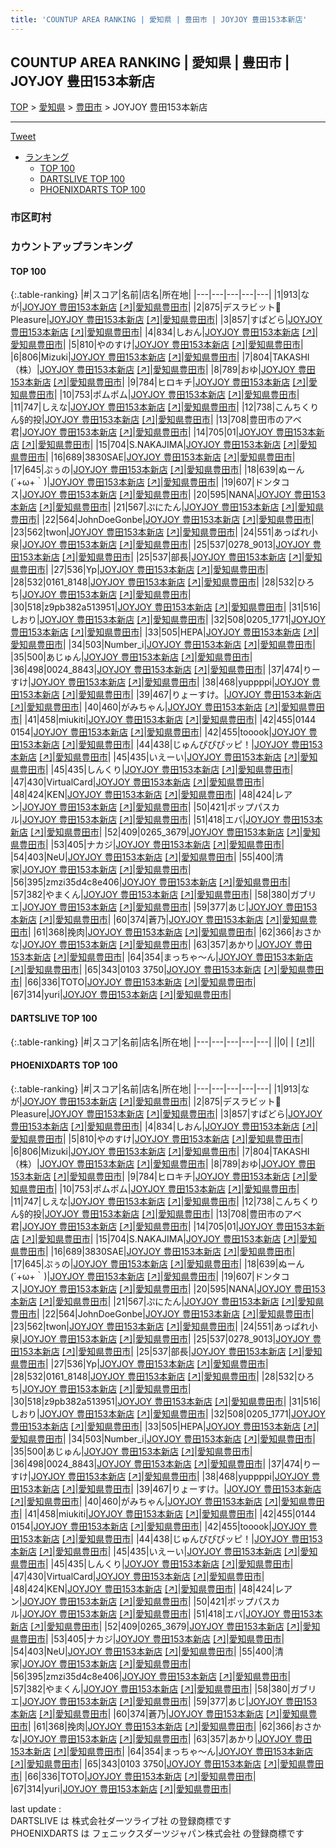 ```yaml
---
title: 'COUNTUP AREA RANKING | 愛知県 | 豊田市 | JOYJOY 豊田153本新店'
---
```

## COUNTUP AREA RANKING | 愛知県 | 豊田市 | JOYJOY 豊田153本新店

[TOP](/darts/rank/) > [愛知県](/darts/rank/愛知県/) > [豊田市](/darts/rank/愛知県/豊田市/) > JOYJOY 豊田153本新店

___

<a href="https://twitter.com/share?ref_src=twsrc%5Etfw" data-text="COUNTUP AREA RANKING | 愛知県豊田市JOYJOY 豊田153本新店" class="twitter-share-button" data-hashtags="DARTSLIVE,PHOENIXDARTS,darts,ダーツ" data-show-count="false">Tweet</a>

* [ランキング](#カウントアップランキング)
    * [TOP 100](#top-100)
    * [DARTSLIVE TOP 100](#dartslive-top-100)
    * [PHOENIXDARTS TOP 100](#phoenixdarts-top-100)

### 市区町村

<ul>

</ul>

### カウントアップランキング

#### TOP 100



{:.table-ranking}
|#|スコア|名前|店名|所在地|
|---|---|---|---|---|
|1|913|<span class="rank-name-pd">なが</span>|<a href="/darts/rank/shops/9127.html">JOYJOY 豊田153本新店</a> <a href="https://vs.phoenixdarts.com/jp/shop/shopDetailInfo/s_9127?s_seq=9127">[↗]</a>|<a href="/darts/rank/愛知県/豊田市">愛知県豊田市</a>|
|2|875|<span class="rank-name-pd">デスラビット🐰Pleasure</span>|<a href="/darts/rank/shops/9127.html">JOYJOY 豊田153本新店</a> <a href="https://vs.phoenixdarts.com/jp/shop/shopDetailInfo/s_9127?s_seq=9127">[↗]</a>|<a href="/darts/rank/愛知県/豊田市">愛知県豊田市</a>|
|3|857|<span class="rank-name-pd">すぱどら</span>|<a href="/darts/rank/shops/9127.html">JOYJOY 豊田153本新店</a> <a href="https://vs.phoenixdarts.com/jp/shop/shopDetailInfo/s_9127?s_seq=9127">[↗]</a>|<a href="/darts/rank/愛知県/豊田市">愛知県豊田市</a>|
|4|834|<span class="rank-name-pd">しおん</span>|<a href="/darts/rank/shops/9127.html">JOYJOY 豊田153本新店</a> <a href="https://vs.phoenixdarts.com/jp/shop/shopDetailInfo/s_9127?s_seq=9127">[↗]</a>|<a href="/darts/rank/愛知県/豊田市">愛知県豊田市</a>|
|5|810|<span class="rank-name-pd">やのすけ</span>|<a href="/darts/rank/shops/9127.html">JOYJOY 豊田153本新店</a> <a href="https://vs.phoenixdarts.com/jp/shop/shopDetailInfo/s_9127?s_seq=9127">[↗]</a>|<a href="/darts/rank/愛知県/豊田市">愛知県豊田市</a>|
|6|806|<span class="rank-name-pd">Mizuki</span>|<a href="/darts/rank/shops/9127.html">JOYJOY 豊田153本新店</a> <a href="https://vs.phoenixdarts.com/jp/shop/shopDetailInfo/s_9127?s_seq=9127">[↗]</a>|<a href="/darts/rank/愛知県/豊田市">愛知県豊田市</a>|
|7|804|<span class="rank-name-pd">TAKASHI（株）</span>|<a href="/darts/rank/shops/9127.html">JOYJOY 豊田153本新店</a> <a href="https://vs.phoenixdarts.com/jp/shop/shopDetailInfo/s_9127?s_seq=9127">[↗]</a>|<a href="/darts/rank/愛知県/豊田市">愛知県豊田市</a>|
|8|789|<span class="rank-name-pd">おゆ</span>|<a href="/darts/rank/shops/9127.html">JOYJOY 豊田153本新店</a> <a href="https://vs.phoenixdarts.com/jp/shop/shopDetailInfo/s_9127?s_seq=9127">[↗]</a>|<a href="/darts/rank/愛知県/豊田市">愛知県豊田市</a>|
|9|784|<span class="rank-name-pd">ヒロキチ</span>|<a href="/darts/rank/shops/9127.html">JOYJOY 豊田153本新店</a> <a href="https://vs.phoenixdarts.com/jp/shop/shopDetailInfo/s_9127?s_seq=9127">[↗]</a>|<a href="/darts/rank/愛知県/豊田市">愛知県豊田市</a>|
|10|753|<span class="rank-name-pd">ポムポム</span>|<a href="/darts/rank/shops/9127.html">JOYJOY 豊田153本新店</a> <a href="https://vs.phoenixdarts.com/jp/shop/shopDetailInfo/s_9127?s_seq=9127">[↗]</a>|<a href="/darts/rank/愛知県/豊田市">愛知県豊田市</a>|
|11|747|<span class="rank-name-pd">しえな</span>|<a href="/darts/rank/shops/9127.html">JOYJOY 豊田153本新店</a> <a href="https://vs.phoenixdarts.com/jp/shop/shopDetailInfo/s_9127?s_seq=9127">[↗]</a>|<a href="/darts/rank/愛知県/豊田市">愛知県豊田市</a>|
|12|738|<span class="rank-name-pd">こんちくりん§的投</span>|<a href="/darts/rank/shops/9127.html">JOYJOY 豊田153本新店</a> <a href="https://vs.phoenixdarts.com/jp/shop/shopDetailInfo/s_9127?s_seq=9127">[↗]</a>|<a href="/darts/rank/愛知県/豊田市">愛知県豊田市</a>|
|13|708|<span class="rank-name-pd">豊田市のアベ君</span>|<a href="/darts/rank/shops/9127.html">JOYJOY 豊田153本新店</a> <a href="https://vs.phoenixdarts.com/jp/shop/shopDetailInfo/s_9127?s_seq=9127">[↗]</a>|<a href="/darts/rank/愛知県/豊田市">愛知県豊田市</a>|
|14|705|<span class="rank-name-pd">01</span>|<a href="/darts/rank/shops/9127.html">JOYJOY 豊田153本新店</a> <a href="https://vs.phoenixdarts.com/jp/shop/shopDetailInfo/s_9127?s_seq=9127">[↗]</a>|<a href="/darts/rank/愛知県/豊田市">愛知県豊田市</a>|
|15|704|<span class="rank-name-pd">S.NAKAJIMA</span>|<a href="/darts/rank/shops/9127.html">JOYJOY 豊田153本新店</a> <a href="https://vs.phoenixdarts.com/jp/shop/shopDetailInfo/s_9127?s_seq=9127">[↗]</a>|<a href="/darts/rank/愛知県/豊田市">愛知県豊田市</a>|
|16|689|<span class="rank-name-pd">3830SAE</span>|<a href="/darts/rank/shops/9127.html">JOYJOY 豊田153本新店</a> <a href="https://vs.phoenixdarts.com/jp/shop/shopDetailInfo/s_9127?s_seq=9127">[↗]</a>|<a href="/darts/rank/愛知県/豊田市">愛知県豊田市</a>|
|17|645|<span class="rank-name-pd">ぷぅの</span>|<a href="/darts/rank/shops/9127.html">JOYJOY 豊田153本新店</a> <a href="https://vs.phoenixdarts.com/jp/shop/shopDetailInfo/s_9127?s_seq=9127">[↗]</a>|<a href="/darts/rank/愛知県/豊田市">愛知県豊田市</a>|
|18|639|<span class="rank-name-pd">ぬーん(´+ω+｀)</span>|<a href="/darts/rank/shops/9127.html">JOYJOY 豊田153本新店</a> <a href="https://vs.phoenixdarts.com/jp/shop/shopDetailInfo/s_9127?s_seq=9127">[↗]</a>|<a href="/darts/rank/愛知県/豊田市">愛知県豊田市</a>|
|19|607|<span class="rank-name-pd">ドンタコス</span>|<a href="/darts/rank/shops/9127.html">JOYJOY 豊田153本新店</a> <a href="https://vs.phoenixdarts.com/jp/shop/shopDetailInfo/s_9127?s_seq=9127">[↗]</a>|<a href="/darts/rank/愛知県/豊田市">愛知県豊田市</a>|
|20|595|<span class="rank-name-pd">NANA</span>|<a href="/darts/rank/shops/9127.html">JOYJOY 豊田153本新店</a> <a href="https://vs.phoenixdarts.com/jp/shop/shopDetailInfo/s_9127?s_seq=9127">[↗]</a>|<a href="/darts/rank/愛知県/豊田市">愛知県豊田市</a>|
|21|567|<span class="rank-name-pd">ぷにたん</span>|<a href="/darts/rank/shops/9127.html">JOYJOY 豊田153本新店</a> <a href="https://vs.phoenixdarts.com/jp/shop/shopDetailInfo/s_9127?s_seq=9127">[↗]</a>|<a href="/darts/rank/愛知県/豊田市">愛知県豊田市</a>|
|22|564|<span class="rank-name-pd">JohnDoeGonbe</span>|<a href="/darts/rank/shops/9127.html">JOYJOY 豊田153本新店</a> <a href="https://vs.phoenixdarts.com/jp/shop/shopDetailInfo/s_9127?s_seq=9127">[↗]</a>|<a href="/darts/rank/愛知県/豊田市">愛知県豊田市</a>|
|23|562|<span class="rank-name-pd">twon</span>|<a href="/darts/rank/shops/9127.html">JOYJOY 豊田153本新店</a> <a href="https://vs.phoenixdarts.com/jp/shop/shopDetailInfo/s_9127?s_seq=9127">[↗]</a>|<a href="/darts/rank/愛知県/豊田市">愛知県豊田市</a>|
|24|551|<span class="rank-name-pd">あっぱれ小泉</span>|<a href="/darts/rank/shops/9127.html">JOYJOY 豊田153本新店</a> <a href="https://vs.phoenixdarts.com/jp/shop/shopDetailInfo/s_9127?s_seq=9127">[↗]</a>|<a href="/darts/rank/愛知県/豊田市">愛知県豊田市</a>|
|25|537|<span class="rank-name-pd">0278_9013</span>|<a href="/darts/rank/shops/9127.html">JOYJOY 豊田153本新店</a> <a href="https://vs.phoenixdarts.com/jp/shop/shopDetailInfo/s_9127?s_seq=9127">[↗]</a>|<a href="/darts/rank/愛知県/豊田市">愛知県豊田市</a>|
|25|537|<span class="rank-name-pd">部長</span>|<a href="/darts/rank/shops/9127.html">JOYJOY 豊田153本新店</a> <a href="https://vs.phoenixdarts.com/jp/shop/shopDetailInfo/s_9127?s_seq=9127">[↗]</a>|<a href="/darts/rank/愛知県/豊田市">愛知県豊田市</a>|
|27|536|<span class="rank-name-pd">Yp</span>|<a href="/darts/rank/shops/9127.html">JOYJOY 豊田153本新店</a> <a href="https://vs.phoenixdarts.com/jp/shop/shopDetailInfo/s_9127?s_seq=9127">[↗]</a>|<a href="/darts/rank/愛知県/豊田市">愛知県豊田市</a>|
|28|532|<span class="rank-name-pd">0161_8148</span>|<a href="/darts/rank/shops/9127.html">JOYJOY 豊田153本新店</a> <a href="https://vs.phoenixdarts.com/jp/shop/shopDetailInfo/s_9127?s_seq=9127">[↗]</a>|<a href="/darts/rank/愛知県/豊田市">愛知県豊田市</a>|
|28|532|<span class="rank-name-pd">ひろち</span>|<a href="/darts/rank/shops/9127.html">JOYJOY 豊田153本新店</a> <a href="https://vs.phoenixdarts.com/jp/shop/shopDetailInfo/s_9127?s_seq=9127">[↗]</a>|<a href="/darts/rank/愛知県/豊田市">愛知県豊田市</a>|
|30|518|<span class="rank-name-pd">z9pb382a513951</span>|<a href="/darts/rank/shops/9127.html">JOYJOY 豊田153本新店</a> <a href="https://vs.phoenixdarts.com/jp/shop/shopDetailInfo/s_9127?s_seq=9127">[↗]</a>|<a href="/darts/rank/愛知県/豊田市">愛知県豊田市</a>|
|31|516|<span class="rank-name-pd">しおり</span>|<a href="/darts/rank/shops/9127.html">JOYJOY 豊田153本新店</a> <a href="https://vs.phoenixdarts.com/jp/shop/shopDetailInfo/s_9127?s_seq=9127">[↗]</a>|<a href="/darts/rank/愛知県/豊田市">愛知県豊田市</a>|
|32|508|<span class="rank-name-pd">0205_1771</span>|<a href="/darts/rank/shops/9127.html">JOYJOY 豊田153本新店</a> <a href="https://vs.phoenixdarts.com/jp/shop/shopDetailInfo/s_9127?s_seq=9127">[↗]</a>|<a href="/darts/rank/愛知県/豊田市">愛知県豊田市</a>|
|33|505|<span class="rank-name-pd">HEPA</span>|<a href="/darts/rank/shops/9127.html">JOYJOY 豊田153本新店</a> <a href="https://vs.phoenixdarts.com/jp/shop/shopDetailInfo/s_9127?s_seq=9127">[↗]</a>|<a href="/darts/rank/愛知県/豊田市">愛知県豊田市</a>|
|34|503|<span class="rank-name-pd">Number_i</span>|<a href="/darts/rank/shops/9127.html">JOYJOY 豊田153本新店</a> <a href="https://vs.phoenixdarts.com/jp/shop/shopDetailInfo/s_9127?s_seq=9127">[↗]</a>|<a href="/darts/rank/愛知県/豊田市">愛知県豊田市</a>|
|35|500|<span class="rank-name-pd">あじゅん</span>|<a href="/darts/rank/shops/9127.html">JOYJOY 豊田153本新店</a> <a href="https://vs.phoenixdarts.com/jp/shop/shopDetailInfo/s_9127?s_seq=9127">[↗]</a>|<a href="/darts/rank/愛知県/豊田市">愛知県豊田市</a>|
|36|498|<span class="rank-name-pd">0024_8843</span>|<a href="/darts/rank/shops/9127.html">JOYJOY 豊田153本新店</a> <a href="https://vs.phoenixdarts.com/jp/shop/shopDetailInfo/s_9127?s_seq=9127">[↗]</a>|<a href="/darts/rank/愛知県/豊田市">愛知県豊田市</a>|
|37|474|<span class="rank-name-pd">りーすけ</span>|<a href="/darts/rank/shops/9127.html">JOYJOY 豊田153本新店</a> <a href="https://vs.phoenixdarts.com/jp/shop/shopDetailInfo/s_9127?s_seq=9127">[↗]</a>|<a href="/darts/rank/愛知県/豊田市">愛知県豊田市</a>|
|38|468|<span class="rank-name-pd">yuppppi</span>|<a href="/darts/rank/shops/9127.html">JOYJOY 豊田153本新店</a> <a href="https://vs.phoenixdarts.com/jp/shop/shopDetailInfo/s_9127?s_seq=9127">[↗]</a>|<a href="/darts/rank/愛知県/豊田市">愛知県豊田市</a>|
|39|467|<span class="rank-name-pd">りょーすけ。</span>|<a href="/darts/rank/shops/9127.html">JOYJOY 豊田153本新店</a> <a href="https://vs.phoenixdarts.com/jp/shop/shopDetailInfo/s_9127?s_seq=9127">[↗]</a>|<a href="/darts/rank/愛知県/豊田市">愛知県豊田市</a>|
|40|460|<span class="rank-name-pd">がみちゃん</span>|<a href="/darts/rank/shops/9127.html">JOYJOY 豊田153本新店</a> <a href="https://vs.phoenixdarts.com/jp/shop/shopDetailInfo/s_9127?s_seq=9127">[↗]</a>|<a href="/darts/rank/愛知県/豊田市">愛知県豊田市</a>|
|41|458|<span class="rank-name-pd">miukiti</span>|<a href="/darts/rank/shops/9127.html">JOYJOY 豊田153本新店</a> <a href="https://vs.phoenixdarts.com/jp/shop/shopDetailInfo/s_9127?s_seq=9127">[↗]</a>|<a href="/darts/rank/愛知県/豊田市">愛知県豊田市</a>|
|42|455|<span class="rank-name-pd">0144 0154</span>|<a href="/darts/rank/shops/9127.html">JOYJOY 豊田153本新店</a> <a href="https://vs.phoenixdarts.com/jp/shop/shopDetailInfo/s_9127?s_seq=9127">[↗]</a>|<a href="/darts/rank/愛知県/豊田市">愛知県豊田市</a>|
|42|455|<span class="rank-name-pd">tooook</span>|<a href="/darts/rank/shops/9127.html">JOYJOY 豊田153本新店</a> <a href="https://vs.phoenixdarts.com/jp/shop/shopDetailInfo/s_9127?s_seq=9127">[↗]</a>|<a href="/darts/rank/愛知県/豊田市">愛知県豊田市</a>|
|44|438|<span class="rank-name-pd">じゅんぴぴぴッピ！</span>|<a href="/darts/rank/shops/9127.html">JOYJOY 豊田153本新店</a> <a href="https://vs.phoenixdarts.com/jp/shop/shopDetailInfo/s_9127?s_seq=9127">[↗]</a>|<a href="/darts/rank/愛知県/豊田市">愛知県豊田市</a>|
|45|435|<span class="rank-name-pd">いえーい</span>|<a href="/darts/rank/shops/9127.html">JOYJOY 豊田153本新店</a> <a href="https://vs.phoenixdarts.com/jp/shop/shopDetailInfo/s_9127?s_seq=9127">[↗]</a>|<a href="/darts/rank/愛知県/豊田市">愛知県豊田市</a>|
|45|435|<span class="rank-name-pd">しんくり</span>|<a href="/darts/rank/shops/9127.html">JOYJOY 豊田153本新店</a> <a href="https://vs.phoenixdarts.com/jp/shop/shopDetailInfo/s_9127?s_seq=9127">[↗]</a>|<a href="/darts/rank/愛知県/豊田市">愛知県豊田市</a>|
|47|430|<span class="rank-name-pd">VirtualCard</span>|<a href="/darts/rank/shops/9127.html">JOYJOY 豊田153本新店</a> <a href="https://vs.phoenixdarts.com/jp/shop/shopDetailInfo/s_9127?s_seq=9127">[↗]</a>|<a href="/darts/rank/愛知県/豊田市">愛知県豊田市</a>|
|48|424|<span class="rank-name-pd">KEN</span>|<a href="/darts/rank/shops/9127.html">JOYJOY 豊田153本新店</a> <a href="https://vs.phoenixdarts.com/jp/shop/shopDetailInfo/s_9127?s_seq=9127">[↗]</a>|<a href="/darts/rank/愛知県/豊田市">愛知県豊田市</a>|
|48|424|<span class="rank-name-pd">レアン</span>|<a href="/darts/rank/shops/9127.html">JOYJOY 豊田153本新店</a> <a href="https://vs.phoenixdarts.com/jp/shop/shopDetailInfo/s_9127?s_seq=9127">[↗]</a>|<a href="/darts/rank/愛知県/豊田市">愛知県豊田市</a>|
|50|421|<span class="rank-name-pd">ポップパスカル</span>|<a href="/darts/rank/shops/9127.html">JOYJOY 豊田153本新店</a> <a href="https://vs.phoenixdarts.com/jp/shop/shopDetailInfo/s_9127?s_seq=9127">[↗]</a>|<a href="/darts/rank/愛知県/豊田市">愛知県豊田市</a>|
|51|418|<span class="rank-name-pd">エバ</span>|<a href="/darts/rank/shops/9127.html">JOYJOY 豊田153本新店</a> <a href="https://vs.phoenixdarts.com/jp/shop/shopDetailInfo/s_9127?s_seq=9127">[↗]</a>|<a href="/darts/rank/愛知県/豊田市">愛知県豊田市</a>|
|52|409|<span class="rank-name-pd">0265_3679</span>|<a href="/darts/rank/shops/9127.html">JOYJOY 豊田153本新店</a> <a href="https://vs.phoenixdarts.com/jp/shop/shopDetailInfo/s_9127?s_seq=9127">[↗]</a>|<a href="/darts/rank/愛知県/豊田市">愛知県豊田市</a>|
|53|405|<span class="rank-name-pd">ナカジ</span>|<a href="/darts/rank/shops/9127.html">JOYJOY 豊田153本新店</a> <a href="https://vs.phoenixdarts.com/jp/shop/shopDetailInfo/s_9127?s_seq=9127">[↗]</a>|<a href="/darts/rank/愛知県/豊田市">愛知県豊田市</a>|
|54|403|<span class="rank-name-pd">NeU</span>|<a href="/darts/rank/shops/9127.html">JOYJOY 豊田153本新店</a> <a href="https://vs.phoenixdarts.com/jp/shop/shopDetailInfo/s_9127?s_seq=9127">[↗]</a>|<a href="/darts/rank/愛知県/豊田市">愛知県豊田市</a>|
|55|400|<span class="rank-name-pd">清家</span>|<a href="/darts/rank/shops/9127.html">JOYJOY 豊田153本新店</a> <a href="https://vs.phoenixdarts.com/jp/shop/shopDetailInfo/s_9127?s_seq=9127">[↗]</a>|<a href="/darts/rank/愛知県/豊田市">愛知県豊田市</a>|
|56|395|<span class="rank-name-pd">zmzi35d4c8e406</span>|<a href="/darts/rank/shops/9127.html">JOYJOY 豊田153本新店</a> <a href="https://vs.phoenixdarts.com/jp/shop/shopDetailInfo/s_9127?s_seq=9127">[↗]</a>|<a href="/darts/rank/愛知県/豊田市">愛知県豊田市</a>|
|57|382|<span class="rank-name-pd">やまくん</span>|<a href="/darts/rank/shops/9127.html">JOYJOY 豊田153本新店</a> <a href="https://vs.phoenixdarts.com/jp/shop/shopDetailInfo/s_9127?s_seq=9127">[↗]</a>|<a href="/darts/rank/愛知県/豊田市">愛知県豊田市</a>|
|58|380|<span class="rank-name-pd">ガブリエ</span>|<a href="/darts/rank/shops/9127.html">JOYJOY 豊田153本新店</a> <a href="https://vs.phoenixdarts.com/jp/shop/shopDetailInfo/s_9127?s_seq=9127">[↗]</a>|<a href="/darts/rank/愛知県/豊田市">愛知県豊田市</a>|
|59|377|<span class="rank-name-pd">あじ</span>|<a href="/darts/rank/shops/9127.html">JOYJOY 豊田153本新店</a> <a href="https://vs.phoenixdarts.com/jp/shop/shopDetailInfo/s_9127?s_seq=9127">[↗]</a>|<a href="/darts/rank/愛知県/豊田市">愛知県豊田市</a>|
|60|374|<span class="rank-name-pd">蒼乃</span>|<a href="/darts/rank/shops/9127.html">JOYJOY 豊田153本新店</a> <a href="https://vs.phoenixdarts.com/jp/shop/shopDetailInfo/s_9127?s_seq=9127">[↗]</a>|<a href="/darts/rank/愛知県/豊田市">愛知県豊田市</a>|
|61|368|<span class="rank-name-pd">挽肉</span>|<a href="/darts/rank/shops/9127.html">JOYJOY 豊田153本新店</a> <a href="https://vs.phoenixdarts.com/jp/shop/shopDetailInfo/s_9127?s_seq=9127">[↗]</a>|<a href="/darts/rank/愛知県/豊田市">愛知県豊田市</a>|
|62|366|<span class="rank-name-pd">おさかな</span>|<a href="/darts/rank/shops/9127.html">JOYJOY 豊田153本新店</a> <a href="https://vs.phoenixdarts.com/jp/shop/shopDetailInfo/s_9127?s_seq=9127">[↗]</a>|<a href="/darts/rank/愛知県/豊田市">愛知県豊田市</a>|
|63|357|<span class="rank-name-pd">あかり</span>|<a href="/darts/rank/shops/9127.html">JOYJOY 豊田153本新店</a> <a href="https://vs.phoenixdarts.com/jp/shop/shopDetailInfo/s_9127?s_seq=9127">[↗]</a>|<a href="/darts/rank/愛知県/豊田市">愛知県豊田市</a>|
|64|354|<span class="rank-name-pd">まっちゃ〜ん</span>|<a href="/darts/rank/shops/9127.html">JOYJOY 豊田153本新店</a> <a href="https://vs.phoenixdarts.com/jp/shop/shopDetailInfo/s_9127?s_seq=9127">[↗]</a>|<a href="/darts/rank/愛知県/豊田市">愛知県豊田市</a>|
|65|343|<span class="rank-name-pd">0103 3750</span>|<a href="/darts/rank/shops/9127.html">JOYJOY 豊田153本新店</a> <a href="https://vs.phoenixdarts.com/jp/shop/shopDetailInfo/s_9127?s_seq=9127">[↗]</a>|<a href="/darts/rank/愛知県/豊田市">愛知県豊田市</a>|
|66|336|<span class="rank-name-pd">TOTO</span>|<a href="/darts/rank/shops/9127.html">JOYJOY 豊田153本新店</a> <a href="https://vs.phoenixdarts.com/jp/shop/shopDetailInfo/s_9127?s_seq=9127">[↗]</a>|<a href="/darts/rank/愛知県/豊田市">愛知県豊田市</a>|
|67|314|<span class="rank-name-pd">yuri</span>|<a href="/darts/rank/shops/9127.html">JOYJOY 豊田153本新店</a> <a href="https://vs.phoenixdarts.com/jp/shop/shopDetailInfo/s_9127?s_seq=9127">[↗]</a>|<a href="/darts/rank/愛知県/豊田市">愛知県豊田市</a>|


#### DARTSLIVE TOP 100



{:.table-ranking}
|#|スコア|名前|店名|所在地|
|---|---|---|---|---|
||0|<span class="rank-name-dl"> </span>|<a href="/darts/rank/shops/.html"></a> <a href="">[↗]</a>|<a href="/darts/rank//"></a>|


#### PHOENIXDARTS TOP 100



{:.table-ranking}
|#|スコア|名前|店名|所在地|
|---|---|---|---|---|
|1|913|<span class="rank-name-pd">なが</span>|<a href="/darts/rank/shops/9127.html">JOYJOY 豊田153本新店</a> <a href="https://vs.phoenixdarts.com/jp/shop/shopDetailInfo/s_9127?s_seq=9127">[↗]</a>|<a href="/darts/rank/愛知県/豊田市">愛知県豊田市</a>|
|2|875|<span class="rank-name-pd">デスラビット🐰Pleasure</span>|<a href="/darts/rank/shops/9127.html">JOYJOY 豊田153本新店</a> <a href="https://vs.phoenixdarts.com/jp/shop/shopDetailInfo/s_9127?s_seq=9127">[↗]</a>|<a href="/darts/rank/愛知県/豊田市">愛知県豊田市</a>|
|3|857|<span class="rank-name-pd">すぱどら</span>|<a href="/darts/rank/shops/9127.html">JOYJOY 豊田153本新店</a> <a href="https://vs.phoenixdarts.com/jp/shop/shopDetailInfo/s_9127?s_seq=9127">[↗]</a>|<a href="/darts/rank/愛知県/豊田市">愛知県豊田市</a>|
|4|834|<span class="rank-name-pd">しおん</span>|<a href="/darts/rank/shops/9127.html">JOYJOY 豊田153本新店</a> <a href="https://vs.phoenixdarts.com/jp/shop/shopDetailInfo/s_9127?s_seq=9127">[↗]</a>|<a href="/darts/rank/愛知県/豊田市">愛知県豊田市</a>|
|5|810|<span class="rank-name-pd">やのすけ</span>|<a href="/darts/rank/shops/9127.html">JOYJOY 豊田153本新店</a> <a href="https://vs.phoenixdarts.com/jp/shop/shopDetailInfo/s_9127?s_seq=9127">[↗]</a>|<a href="/darts/rank/愛知県/豊田市">愛知県豊田市</a>|
|6|806|<span class="rank-name-pd">Mizuki</span>|<a href="/darts/rank/shops/9127.html">JOYJOY 豊田153本新店</a> <a href="https://vs.phoenixdarts.com/jp/shop/shopDetailInfo/s_9127?s_seq=9127">[↗]</a>|<a href="/darts/rank/愛知県/豊田市">愛知県豊田市</a>|
|7|804|<span class="rank-name-pd">TAKASHI（株）</span>|<a href="/darts/rank/shops/9127.html">JOYJOY 豊田153本新店</a> <a href="https://vs.phoenixdarts.com/jp/shop/shopDetailInfo/s_9127?s_seq=9127">[↗]</a>|<a href="/darts/rank/愛知県/豊田市">愛知県豊田市</a>|
|8|789|<span class="rank-name-pd">おゆ</span>|<a href="/darts/rank/shops/9127.html">JOYJOY 豊田153本新店</a> <a href="https://vs.phoenixdarts.com/jp/shop/shopDetailInfo/s_9127?s_seq=9127">[↗]</a>|<a href="/darts/rank/愛知県/豊田市">愛知県豊田市</a>|
|9|784|<span class="rank-name-pd">ヒロキチ</span>|<a href="/darts/rank/shops/9127.html">JOYJOY 豊田153本新店</a> <a href="https://vs.phoenixdarts.com/jp/shop/shopDetailInfo/s_9127?s_seq=9127">[↗]</a>|<a href="/darts/rank/愛知県/豊田市">愛知県豊田市</a>|
|10|753|<span class="rank-name-pd">ポムポム</span>|<a href="/darts/rank/shops/9127.html">JOYJOY 豊田153本新店</a> <a href="https://vs.phoenixdarts.com/jp/shop/shopDetailInfo/s_9127?s_seq=9127">[↗]</a>|<a href="/darts/rank/愛知県/豊田市">愛知県豊田市</a>|
|11|747|<span class="rank-name-pd">しえな</span>|<a href="/darts/rank/shops/9127.html">JOYJOY 豊田153本新店</a> <a href="https://vs.phoenixdarts.com/jp/shop/shopDetailInfo/s_9127?s_seq=9127">[↗]</a>|<a href="/darts/rank/愛知県/豊田市">愛知県豊田市</a>|
|12|738|<span class="rank-name-pd">こんちくりん§的投</span>|<a href="/darts/rank/shops/9127.html">JOYJOY 豊田153本新店</a> <a href="https://vs.phoenixdarts.com/jp/shop/shopDetailInfo/s_9127?s_seq=9127">[↗]</a>|<a href="/darts/rank/愛知県/豊田市">愛知県豊田市</a>|
|13|708|<span class="rank-name-pd">豊田市のアベ君</span>|<a href="/darts/rank/shops/9127.html">JOYJOY 豊田153本新店</a> <a href="https://vs.phoenixdarts.com/jp/shop/shopDetailInfo/s_9127?s_seq=9127">[↗]</a>|<a href="/darts/rank/愛知県/豊田市">愛知県豊田市</a>|
|14|705|<span class="rank-name-pd">01</span>|<a href="/darts/rank/shops/9127.html">JOYJOY 豊田153本新店</a> <a href="https://vs.phoenixdarts.com/jp/shop/shopDetailInfo/s_9127?s_seq=9127">[↗]</a>|<a href="/darts/rank/愛知県/豊田市">愛知県豊田市</a>|
|15|704|<span class="rank-name-pd">S.NAKAJIMA</span>|<a href="/darts/rank/shops/9127.html">JOYJOY 豊田153本新店</a> <a href="https://vs.phoenixdarts.com/jp/shop/shopDetailInfo/s_9127?s_seq=9127">[↗]</a>|<a href="/darts/rank/愛知県/豊田市">愛知県豊田市</a>|
|16|689|<span class="rank-name-pd">3830SAE</span>|<a href="/darts/rank/shops/9127.html">JOYJOY 豊田153本新店</a> <a href="https://vs.phoenixdarts.com/jp/shop/shopDetailInfo/s_9127?s_seq=9127">[↗]</a>|<a href="/darts/rank/愛知県/豊田市">愛知県豊田市</a>|
|17|645|<span class="rank-name-pd">ぷぅの</span>|<a href="/darts/rank/shops/9127.html">JOYJOY 豊田153本新店</a> <a href="https://vs.phoenixdarts.com/jp/shop/shopDetailInfo/s_9127?s_seq=9127">[↗]</a>|<a href="/darts/rank/愛知県/豊田市">愛知県豊田市</a>|
|18|639|<span class="rank-name-pd">ぬーん(´+ω+｀)</span>|<a href="/darts/rank/shops/9127.html">JOYJOY 豊田153本新店</a> <a href="https://vs.phoenixdarts.com/jp/shop/shopDetailInfo/s_9127?s_seq=9127">[↗]</a>|<a href="/darts/rank/愛知県/豊田市">愛知県豊田市</a>|
|19|607|<span class="rank-name-pd">ドンタコス</span>|<a href="/darts/rank/shops/9127.html">JOYJOY 豊田153本新店</a> <a href="https://vs.phoenixdarts.com/jp/shop/shopDetailInfo/s_9127?s_seq=9127">[↗]</a>|<a href="/darts/rank/愛知県/豊田市">愛知県豊田市</a>|
|20|595|<span class="rank-name-pd">NANA</span>|<a href="/darts/rank/shops/9127.html">JOYJOY 豊田153本新店</a> <a href="https://vs.phoenixdarts.com/jp/shop/shopDetailInfo/s_9127?s_seq=9127">[↗]</a>|<a href="/darts/rank/愛知県/豊田市">愛知県豊田市</a>|
|21|567|<span class="rank-name-pd">ぷにたん</span>|<a href="/darts/rank/shops/9127.html">JOYJOY 豊田153本新店</a> <a href="https://vs.phoenixdarts.com/jp/shop/shopDetailInfo/s_9127?s_seq=9127">[↗]</a>|<a href="/darts/rank/愛知県/豊田市">愛知県豊田市</a>|
|22|564|<span class="rank-name-pd">JohnDoeGonbe</span>|<a href="/darts/rank/shops/9127.html">JOYJOY 豊田153本新店</a> <a href="https://vs.phoenixdarts.com/jp/shop/shopDetailInfo/s_9127?s_seq=9127">[↗]</a>|<a href="/darts/rank/愛知県/豊田市">愛知県豊田市</a>|
|23|562|<span class="rank-name-pd">twon</span>|<a href="/darts/rank/shops/9127.html">JOYJOY 豊田153本新店</a> <a href="https://vs.phoenixdarts.com/jp/shop/shopDetailInfo/s_9127?s_seq=9127">[↗]</a>|<a href="/darts/rank/愛知県/豊田市">愛知県豊田市</a>|
|24|551|<span class="rank-name-pd">あっぱれ小泉</span>|<a href="/darts/rank/shops/9127.html">JOYJOY 豊田153本新店</a> <a href="https://vs.phoenixdarts.com/jp/shop/shopDetailInfo/s_9127?s_seq=9127">[↗]</a>|<a href="/darts/rank/愛知県/豊田市">愛知県豊田市</a>|
|25|537|<span class="rank-name-pd">0278_9013</span>|<a href="/darts/rank/shops/9127.html">JOYJOY 豊田153本新店</a> <a href="https://vs.phoenixdarts.com/jp/shop/shopDetailInfo/s_9127?s_seq=9127">[↗]</a>|<a href="/darts/rank/愛知県/豊田市">愛知県豊田市</a>|
|25|537|<span class="rank-name-pd">部長</span>|<a href="/darts/rank/shops/9127.html">JOYJOY 豊田153本新店</a> <a href="https://vs.phoenixdarts.com/jp/shop/shopDetailInfo/s_9127?s_seq=9127">[↗]</a>|<a href="/darts/rank/愛知県/豊田市">愛知県豊田市</a>|
|27|536|<span class="rank-name-pd">Yp</span>|<a href="/darts/rank/shops/9127.html">JOYJOY 豊田153本新店</a> <a href="https://vs.phoenixdarts.com/jp/shop/shopDetailInfo/s_9127?s_seq=9127">[↗]</a>|<a href="/darts/rank/愛知県/豊田市">愛知県豊田市</a>|
|28|532|<span class="rank-name-pd">0161_8148</span>|<a href="/darts/rank/shops/9127.html">JOYJOY 豊田153本新店</a> <a href="https://vs.phoenixdarts.com/jp/shop/shopDetailInfo/s_9127?s_seq=9127">[↗]</a>|<a href="/darts/rank/愛知県/豊田市">愛知県豊田市</a>|
|28|532|<span class="rank-name-pd">ひろち</span>|<a href="/darts/rank/shops/9127.html">JOYJOY 豊田153本新店</a> <a href="https://vs.phoenixdarts.com/jp/shop/shopDetailInfo/s_9127?s_seq=9127">[↗]</a>|<a href="/darts/rank/愛知県/豊田市">愛知県豊田市</a>|
|30|518|<span class="rank-name-pd">z9pb382a513951</span>|<a href="/darts/rank/shops/9127.html">JOYJOY 豊田153本新店</a> <a href="https://vs.phoenixdarts.com/jp/shop/shopDetailInfo/s_9127?s_seq=9127">[↗]</a>|<a href="/darts/rank/愛知県/豊田市">愛知県豊田市</a>|
|31|516|<span class="rank-name-pd">しおり</span>|<a href="/darts/rank/shops/9127.html">JOYJOY 豊田153本新店</a> <a href="https://vs.phoenixdarts.com/jp/shop/shopDetailInfo/s_9127?s_seq=9127">[↗]</a>|<a href="/darts/rank/愛知県/豊田市">愛知県豊田市</a>|
|32|508|<span class="rank-name-pd">0205_1771</span>|<a href="/darts/rank/shops/9127.html">JOYJOY 豊田153本新店</a> <a href="https://vs.phoenixdarts.com/jp/shop/shopDetailInfo/s_9127?s_seq=9127">[↗]</a>|<a href="/darts/rank/愛知県/豊田市">愛知県豊田市</a>|
|33|505|<span class="rank-name-pd">HEPA</span>|<a href="/darts/rank/shops/9127.html">JOYJOY 豊田153本新店</a> <a href="https://vs.phoenixdarts.com/jp/shop/shopDetailInfo/s_9127?s_seq=9127">[↗]</a>|<a href="/darts/rank/愛知県/豊田市">愛知県豊田市</a>|
|34|503|<span class="rank-name-pd">Number_i</span>|<a href="/darts/rank/shops/9127.html">JOYJOY 豊田153本新店</a> <a href="https://vs.phoenixdarts.com/jp/shop/shopDetailInfo/s_9127?s_seq=9127">[↗]</a>|<a href="/darts/rank/愛知県/豊田市">愛知県豊田市</a>|
|35|500|<span class="rank-name-pd">あじゅん</span>|<a href="/darts/rank/shops/9127.html">JOYJOY 豊田153本新店</a> <a href="https://vs.phoenixdarts.com/jp/shop/shopDetailInfo/s_9127?s_seq=9127">[↗]</a>|<a href="/darts/rank/愛知県/豊田市">愛知県豊田市</a>|
|36|498|<span class="rank-name-pd">0024_8843</span>|<a href="/darts/rank/shops/9127.html">JOYJOY 豊田153本新店</a> <a href="https://vs.phoenixdarts.com/jp/shop/shopDetailInfo/s_9127?s_seq=9127">[↗]</a>|<a href="/darts/rank/愛知県/豊田市">愛知県豊田市</a>|
|37|474|<span class="rank-name-pd">りーすけ</span>|<a href="/darts/rank/shops/9127.html">JOYJOY 豊田153本新店</a> <a href="https://vs.phoenixdarts.com/jp/shop/shopDetailInfo/s_9127?s_seq=9127">[↗]</a>|<a href="/darts/rank/愛知県/豊田市">愛知県豊田市</a>|
|38|468|<span class="rank-name-pd">yuppppi</span>|<a href="/darts/rank/shops/9127.html">JOYJOY 豊田153本新店</a> <a href="https://vs.phoenixdarts.com/jp/shop/shopDetailInfo/s_9127?s_seq=9127">[↗]</a>|<a href="/darts/rank/愛知県/豊田市">愛知県豊田市</a>|
|39|467|<span class="rank-name-pd">りょーすけ。</span>|<a href="/darts/rank/shops/9127.html">JOYJOY 豊田153本新店</a> <a href="https://vs.phoenixdarts.com/jp/shop/shopDetailInfo/s_9127?s_seq=9127">[↗]</a>|<a href="/darts/rank/愛知県/豊田市">愛知県豊田市</a>|
|40|460|<span class="rank-name-pd">がみちゃん</span>|<a href="/darts/rank/shops/9127.html">JOYJOY 豊田153本新店</a> <a href="https://vs.phoenixdarts.com/jp/shop/shopDetailInfo/s_9127?s_seq=9127">[↗]</a>|<a href="/darts/rank/愛知県/豊田市">愛知県豊田市</a>|
|41|458|<span class="rank-name-pd">miukiti</span>|<a href="/darts/rank/shops/9127.html">JOYJOY 豊田153本新店</a> <a href="https://vs.phoenixdarts.com/jp/shop/shopDetailInfo/s_9127?s_seq=9127">[↗]</a>|<a href="/darts/rank/愛知県/豊田市">愛知県豊田市</a>|
|42|455|<span class="rank-name-pd">0144 0154</span>|<a href="/darts/rank/shops/9127.html">JOYJOY 豊田153本新店</a> <a href="https://vs.phoenixdarts.com/jp/shop/shopDetailInfo/s_9127?s_seq=9127">[↗]</a>|<a href="/darts/rank/愛知県/豊田市">愛知県豊田市</a>|
|42|455|<span class="rank-name-pd">tooook</span>|<a href="/darts/rank/shops/9127.html">JOYJOY 豊田153本新店</a> <a href="https://vs.phoenixdarts.com/jp/shop/shopDetailInfo/s_9127?s_seq=9127">[↗]</a>|<a href="/darts/rank/愛知県/豊田市">愛知県豊田市</a>|
|44|438|<span class="rank-name-pd">じゅんぴぴぴッピ！</span>|<a href="/darts/rank/shops/9127.html">JOYJOY 豊田153本新店</a> <a href="https://vs.phoenixdarts.com/jp/shop/shopDetailInfo/s_9127?s_seq=9127">[↗]</a>|<a href="/darts/rank/愛知県/豊田市">愛知県豊田市</a>|
|45|435|<span class="rank-name-pd">いえーい</span>|<a href="/darts/rank/shops/9127.html">JOYJOY 豊田153本新店</a> <a href="https://vs.phoenixdarts.com/jp/shop/shopDetailInfo/s_9127?s_seq=9127">[↗]</a>|<a href="/darts/rank/愛知県/豊田市">愛知県豊田市</a>|
|45|435|<span class="rank-name-pd">しんくり</span>|<a href="/darts/rank/shops/9127.html">JOYJOY 豊田153本新店</a> <a href="https://vs.phoenixdarts.com/jp/shop/shopDetailInfo/s_9127?s_seq=9127">[↗]</a>|<a href="/darts/rank/愛知県/豊田市">愛知県豊田市</a>|
|47|430|<span class="rank-name-pd">VirtualCard</span>|<a href="/darts/rank/shops/9127.html">JOYJOY 豊田153本新店</a> <a href="https://vs.phoenixdarts.com/jp/shop/shopDetailInfo/s_9127?s_seq=9127">[↗]</a>|<a href="/darts/rank/愛知県/豊田市">愛知県豊田市</a>|
|48|424|<span class="rank-name-pd">KEN</span>|<a href="/darts/rank/shops/9127.html">JOYJOY 豊田153本新店</a> <a href="https://vs.phoenixdarts.com/jp/shop/shopDetailInfo/s_9127?s_seq=9127">[↗]</a>|<a href="/darts/rank/愛知県/豊田市">愛知県豊田市</a>|
|48|424|<span class="rank-name-pd">レアン</span>|<a href="/darts/rank/shops/9127.html">JOYJOY 豊田153本新店</a> <a href="https://vs.phoenixdarts.com/jp/shop/shopDetailInfo/s_9127?s_seq=9127">[↗]</a>|<a href="/darts/rank/愛知県/豊田市">愛知県豊田市</a>|
|50|421|<span class="rank-name-pd">ポップパスカル</span>|<a href="/darts/rank/shops/9127.html">JOYJOY 豊田153本新店</a> <a href="https://vs.phoenixdarts.com/jp/shop/shopDetailInfo/s_9127?s_seq=9127">[↗]</a>|<a href="/darts/rank/愛知県/豊田市">愛知県豊田市</a>|
|51|418|<span class="rank-name-pd">エバ</span>|<a href="/darts/rank/shops/9127.html">JOYJOY 豊田153本新店</a> <a href="https://vs.phoenixdarts.com/jp/shop/shopDetailInfo/s_9127?s_seq=9127">[↗]</a>|<a href="/darts/rank/愛知県/豊田市">愛知県豊田市</a>|
|52|409|<span class="rank-name-pd">0265_3679</span>|<a href="/darts/rank/shops/9127.html">JOYJOY 豊田153本新店</a> <a href="https://vs.phoenixdarts.com/jp/shop/shopDetailInfo/s_9127?s_seq=9127">[↗]</a>|<a href="/darts/rank/愛知県/豊田市">愛知県豊田市</a>|
|53|405|<span class="rank-name-pd">ナカジ</span>|<a href="/darts/rank/shops/9127.html">JOYJOY 豊田153本新店</a> <a href="https://vs.phoenixdarts.com/jp/shop/shopDetailInfo/s_9127?s_seq=9127">[↗]</a>|<a href="/darts/rank/愛知県/豊田市">愛知県豊田市</a>|
|54|403|<span class="rank-name-pd">NeU</span>|<a href="/darts/rank/shops/9127.html">JOYJOY 豊田153本新店</a> <a href="https://vs.phoenixdarts.com/jp/shop/shopDetailInfo/s_9127?s_seq=9127">[↗]</a>|<a href="/darts/rank/愛知県/豊田市">愛知県豊田市</a>|
|55|400|<span class="rank-name-pd">清家</span>|<a href="/darts/rank/shops/9127.html">JOYJOY 豊田153本新店</a> <a href="https://vs.phoenixdarts.com/jp/shop/shopDetailInfo/s_9127?s_seq=9127">[↗]</a>|<a href="/darts/rank/愛知県/豊田市">愛知県豊田市</a>|
|56|395|<span class="rank-name-pd">zmzi35d4c8e406</span>|<a href="/darts/rank/shops/9127.html">JOYJOY 豊田153本新店</a> <a href="https://vs.phoenixdarts.com/jp/shop/shopDetailInfo/s_9127?s_seq=9127">[↗]</a>|<a href="/darts/rank/愛知県/豊田市">愛知県豊田市</a>|
|57|382|<span class="rank-name-pd">やまくん</span>|<a href="/darts/rank/shops/9127.html">JOYJOY 豊田153本新店</a> <a href="https://vs.phoenixdarts.com/jp/shop/shopDetailInfo/s_9127?s_seq=9127">[↗]</a>|<a href="/darts/rank/愛知県/豊田市">愛知県豊田市</a>|
|58|380|<span class="rank-name-pd">ガブリエ</span>|<a href="/darts/rank/shops/9127.html">JOYJOY 豊田153本新店</a> <a href="https://vs.phoenixdarts.com/jp/shop/shopDetailInfo/s_9127?s_seq=9127">[↗]</a>|<a href="/darts/rank/愛知県/豊田市">愛知県豊田市</a>|
|59|377|<span class="rank-name-pd">あじ</span>|<a href="/darts/rank/shops/9127.html">JOYJOY 豊田153本新店</a> <a href="https://vs.phoenixdarts.com/jp/shop/shopDetailInfo/s_9127?s_seq=9127">[↗]</a>|<a href="/darts/rank/愛知県/豊田市">愛知県豊田市</a>|
|60|374|<span class="rank-name-pd">蒼乃</span>|<a href="/darts/rank/shops/9127.html">JOYJOY 豊田153本新店</a> <a href="https://vs.phoenixdarts.com/jp/shop/shopDetailInfo/s_9127?s_seq=9127">[↗]</a>|<a href="/darts/rank/愛知県/豊田市">愛知県豊田市</a>|
|61|368|<span class="rank-name-pd">挽肉</span>|<a href="/darts/rank/shops/9127.html">JOYJOY 豊田153本新店</a> <a href="https://vs.phoenixdarts.com/jp/shop/shopDetailInfo/s_9127?s_seq=9127">[↗]</a>|<a href="/darts/rank/愛知県/豊田市">愛知県豊田市</a>|
|62|366|<span class="rank-name-pd">おさかな</span>|<a href="/darts/rank/shops/9127.html">JOYJOY 豊田153本新店</a> <a href="https://vs.phoenixdarts.com/jp/shop/shopDetailInfo/s_9127?s_seq=9127">[↗]</a>|<a href="/darts/rank/愛知県/豊田市">愛知県豊田市</a>|
|63|357|<span class="rank-name-pd">あかり</span>|<a href="/darts/rank/shops/9127.html">JOYJOY 豊田153本新店</a> <a href="https://vs.phoenixdarts.com/jp/shop/shopDetailInfo/s_9127?s_seq=9127">[↗]</a>|<a href="/darts/rank/愛知県/豊田市">愛知県豊田市</a>|
|64|354|<span class="rank-name-pd">まっちゃ〜ん</span>|<a href="/darts/rank/shops/9127.html">JOYJOY 豊田153本新店</a> <a href="https://vs.phoenixdarts.com/jp/shop/shopDetailInfo/s_9127?s_seq=9127">[↗]</a>|<a href="/darts/rank/愛知県/豊田市">愛知県豊田市</a>|
|65|343|<span class="rank-name-pd">0103 3750</span>|<a href="/darts/rank/shops/9127.html">JOYJOY 豊田153本新店</a> <a href="https://vs.phoenixdarts.com/jp/shop/shopDetailInfo/s_9127?s_seq=9127">[↗]</a>|<a href="/darts/rank/愛知県/豊田市">愛知県豊田市</a>|
|66|336|<span class="rank-name-pd">TOTO</span>|<a href="/darts/rank/shops/9127.html">JOYJOY 豊田153本新店</a> <a href="https://vs.phoenixdarts.com/jp/shop/shopDetailInfo/s_9127?s_seq=9127">[↗]</a>|<a href="/darts/rank/愛知県/豊田市">愛知県豊田市</a>|
|67|314|<span class="rank-name-pd">yuri</span>|<a href="/darts/rank/shops/9127.html">JOYJOY 豊田153本新店</a> <a href="https://vs.phoenixdarts.com/jp/shop/shopDetailInfo/s_9127?s_seq=9127">[↗]</a>|<a href="/darts/rank/愛知県/豊田市">愛知県豊田市</a>|


<div class="footer border-top border-gray-light mt-5 pt-3 text-right text-gray">
    last update : <span style="font-weight: italic" id="foot_last_modified"></span><br />
    DARTSLIVE は 株式会社ダーツライブ社 の登録商標です<br />
    PHOENIXDARTS は フェニックスダーツジャパン株式会社 の登録商標です<br />
</div>

<script src="https://cdnjs.cloudflare.com/ajax/libs/jquery.tablesorter/2.31.3/js/jquery.tablesorter.min.js" integrity="sha512-qzgd5cYSZcosqpzpn7zF2ZId8f/8CHmFKZ8j7mU4OUXTNRd5g+ZHBPsgKEwoqxCtdQvExE5LprwwPAgoicguNg==" crossorigin="anonymous" referrerpolicy="no-referrer"></script>
<link rel="stylesheet" href="https://cdnjs.cloudflare.com/ajax/libs/jquery.tablesorter/2.31.3/css/theme.default.min.css" integrity="sha512-wghhOJkjQX0Lh3NSWvNKeZ0ZpNn+SPVXX1Qyc9OCaogADktxrBiBdKGDoqVUOyhStvMBmJQ8ZdMHiR3wuEq8+w==" crossorigin="anonymous" referrerpolicy="no-referrer" />
<script>
$(function() {
    $(".table-ranking").tablesorter({sortList:[[0, 0]]});
    $("#foot_last_modified").text(formatDate(new Date(document.lastModified), 'yyyy-MM-dd HH:mm:ss'));
});
</script>

<script async src="https://platform.twitter.com/widgets.js" charset="utf-8"></script>